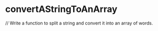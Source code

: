 # convertAStringToAnArray
// Write a function to split a string and convert it into an array of words.
